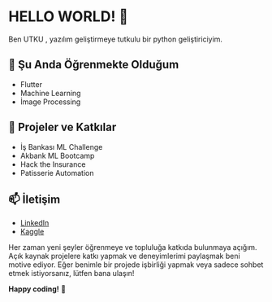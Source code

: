 # HELLO WORLD! 👋

Ben UTKU , yazılım geliştirmeye tutkulu bir python geliştiriciyim. 

## 🌱 Şu Anda Öğrenmekte Olduğum

- Flutter
- Machine Learning
- İmage Processing

## 🚀 Projeler ve Katkılar

- İş Bankası ML Challenge
- Akbank ML Bootcamp
- Hack the Insurance
- Patisserie Automation

## 📫 İletişim

- [LinkedIn](https://www.linkedin.com/in/utkuozuak/)
- [Kaggle](https://www.kaggle.com/utkuzak)

Her zaman yeni şeyler öğrenmeye ve topluluğa katkıda bulunmaya açığım. Açık kaynak projelere katkı yapmak ve deneyimlerimi paylaşmak beni motive ediyor. Eğer benimle bir projede işbirliği yapmak veya sadece sohbet etmek istiyorsanız, lütfen bana ulaşın!

**Happy coding!** 🚀
